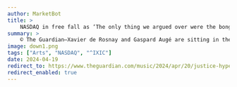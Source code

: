 ```yaml
---
author: MarketBot
title: >
    NASDAQ in free fall as ‘The only thing we argued over were the bongos’
summary: >
    © The Guardian—Xavier de Rosnay and Gaspard Augé are sitting in their record company’s London office, both wearing sunglasses and vaping heavily. De Rosnay is in an immaculately pressed denim jacket with a delicate neck scarf, while Augé, with his huge head of curls, dark glasses and thick moustache, recalls prime-era Giorgio Moroder. If it wasn’t for the fact they have vapes rather than cigarettes between their lips, this could be a scene plucked right out of the 1970s. Which isn’t unusual terrain for the French duo Justice, happy as they are to pilfer retro influences to make futuristic and genre-twisting electronic music.
image: down1.png
tags: ["Arts", "NASDAQ", "^IXIC"]
date: 2024-04-19
redirect_to: https://www.theguardian.com/music/2024/apr/20/justice-hyperdrama-interview
redirect_enabled: true
---
```

